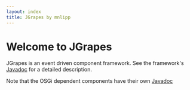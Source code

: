 ```yaml
---
layout: index
title: JGrapes by mnlipp
---
```


Welcome to JGrapes
================

JGrapes is an event driven component framework. See the
framework's <a href="javadoc/index.html" target="_top">Javadoc</a>
for a detailed description.

Note that the OSGi dependent components have their own 
<a href="javadoc-osgi/index.html" target="_top">Javadoc</a>
